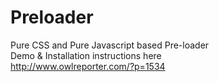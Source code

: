 # Preloader
Pure CSS and Pure Javascript based Pre-loader
<br />
Demo & Installation instructions here<br />http://www.owlreporter.com/?p=1534
